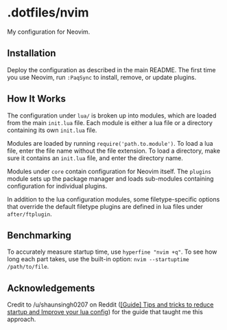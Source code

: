 # .dotfiles/nvim

My configuration for Neovim.

## Installation

Deploy the configuration as described in the main README. The first time you use Neovim, run `:PaqSync` to install, remove, or update plugins.

## How It Works

The configuration under `lua/` is broken up into modules, which are loaded from the main `init.lua` file. Each module is either a lua file or a directory containing its own `init.lua` file.

Modules are loaded by running `require('path.to.module')`. To load a lua file, enter the file name without the file extension. To load a directory, make sure it contains an `init.lua` file, and enter the directory name.

Modules under `core` contain configuration for Neovim itself. The `plugins` module sets up the package manager and loads sub-modules containing configuration for individual plugins.

In addition to the lua configuration modules, some filetype-specific options that override the default filetype plugins are defined in lua files under `after/ftplugin`.

## Benchmarking

To accurately measure startup time, use `hyperfine "nvim +q"`. To see how long each part takes, use the built-in option: `nvim --startuptime /path/to/file`.

## Acknowledgements

Credit to /u/shaunsingh0207 on Reddit ([\[Guide\] Tips and tricks to reduce startup and Improve your lua config](https://www.reddit.com/r/neovim/comments/opipij/guide_tips_and_tricks_to_reduce_startup_and/)) for the guide that taught me this approach.
